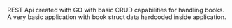 REST Api created with GO with basic CRUD capabilities for handling books. A very basic application with book struct data hardcoded inside application.
